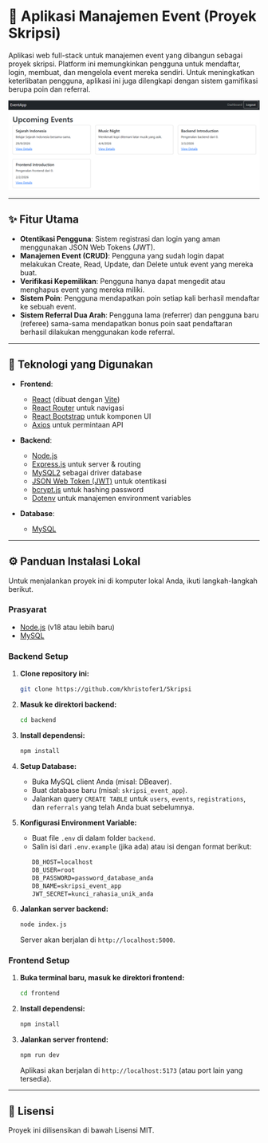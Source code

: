 # 🚀 Aplikasi Manajemen Event (Proyek Skripsi)

Aplikasi web full-stack untuk manajemen event yang dibangun sebagai proyek skripsi. Platform ini memungkinkan pengguna untuk mendaftar, login, membuat, dan mengelola event mereka sendiri. Untuk meningkatkan keterlibatan pengguna, aplikasi ini juga dilengkapi dengan sistem gamifikasi berupa poin dan referral.

![App Screenshot](image/home-page.png)

---

## ✨ Fitur Utama

-   **Otentikasi Pengguna**: Sistem registrasi dan login yang aman menggunakan JSON Web Tokens (JWT).
-   **Manajemen Event (CRUD)**: Pengguna yang sudah login dapat melakukan Create, Read, Update, dan Delete untuk event yang mereka buat.
-   **Verifikasi Kepemilikan**: Pengguna hanya dapat mengedit atau menghapus event yang mereka miliki.
-   **Sistem Poin**: Pengguna mendapatkan poin setiap kali berhasil mendaftar ke sebuah event.
-   **Sistem Referral Dua Arah**: Pengguna lama (referrer) dan pengguna baru (referee) sama-sama mendapatkan bonus poin saat pendaftaran berhasil dilakukan menggunakan kode referral.

---

## 🔧 Teknologi yang Digunakan

-   **Frontend**:
    -   [React](https://reactjs.org/) (dibuat dengan [Vite](https://vitejs.dev/))
    -   [React Router](https://reactrouter.com/) untuk navigasi
    -   [React Bootstrap](https://react-bootstrap.github.io/) untuk komponen UI
    -   [Axios](https://axios-http.com/) untuk permintaan API

-   **Backend**:
    -   [Node.js](https://nodejs.org/)
    -   [Express.js](https://expressjs.com/) untuk server & routing
    -   [MySQL2](https://github.com/sidorares/node-mysql2) sebagai driver database
    -   [JSON Web Token (JWT)](https://jwt.io/) untuk otentikasi
    -   [bcrypt.js](https://github.com/dcodeIO/bcrypt.js) untuk hashing password
    -   [Dotenv](https://github.com/motdotla/dotenv) untuk manajemen environment variables

-   **Database**:
    -   [MySQL](https://www.mysql.com/)

---

## ⚙️ Panduan Instalasi Lokal

Untuk menjalankan proyek ini di komputer lokal Anda, ikuti langkah-langkah berikut.

### Prasyarat

-   [Node.js](https://nodejs.org/en/download/) (v18 atau lebih baru)
-   [MySQL](https://dev.mysql.com/downloads/mysql/)

### Backend Setup

1.  **Clone repository ini:**
    ```bash
    git clone https://github.com/khristofer1/Skripsi
    ```

2.  **Masuk ke direktori backend:**
    ```bash
    cd backend
    ```

3.  **Install dependensi:**
    ```bash
    npm install
    ```

4.  **Setup Database:**
    -   Buka MySQL client Anda (misal: DBeaver).
    -   Buat database baru (misal: `skripsi_event_app`).
    -   Jalankan query `CREATE TABLE` untuk `users`, `events`, `registrations`, dan `referrals` yang telah Anda buat sebelumnya.

5.  **Konfigurasi Environment Variable:**
    -   Buat file `.env` di dalam folder `backend`.
    -   Salin isi dari `.env.example` (jika ada) atau isi dengan format berikut:
        ```env
        DB_HOST=localhost
        DB_USER=root
        DB_PASSWORD=password_database_anda
        DB_NAME=skripsi_event_app
        JWT_SECRET=kunci_rahasia_unik_anda
        ```

6.  **Jalankan server backend:**
    ```bash
    node index.js
    ```
    Server akan berjalan di `http://localhost:5000`.

### Frontend Setup

1.  **Buka terminal baru, masuk ke direktori frontend:**
    ```bash
    cd frontend
    ```

2.  **Install dependensi:**
    ```bash
    npm install
    ```

3.  **Jalankan server frontend:**
    ```bash
    npm run dev
    ```
    Aplikasi akan berjalan di `http://localhost:5173` (atau port lain yang tersedia).

---

## 📄 Lisensi

Proyek ini dilisensikan di bawah Lisensi MIT.
